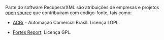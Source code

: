 Parte do software RecuperarXML são atribuições de empresas e projetos [open source](http://pt.wikipedia.org/wiki/Software_livre) que contribuíram com código-fonte, tais como:

  * [ACBr](http://acbr.sourceforge.net) - Automação Comercial Brasil. Licença LGPL.

  * [Fortes Report](http://www.fortesreport.com.br). Licença GPL.